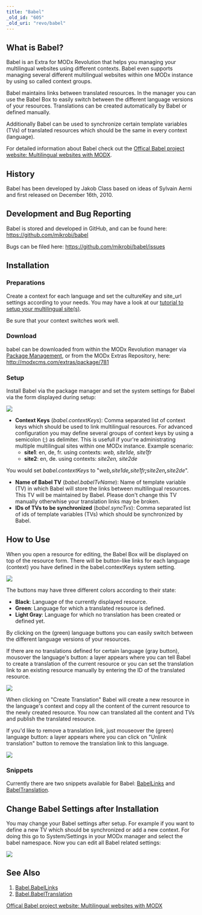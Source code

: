 ```yaml
---
title: "Babel"
_old_id: "605"
_old_uri: "revo/babel"
---
```


## What is Babel?

Babel is an Extra for MODx Revolution that helps you managing your multilingual websites using different contexts. Babel even supports managing several different multilingual websites within one MODx instance by using so called context groups.

Babel maintains links between translated resources. In the manager you can use the Babel Box to easily switch between the different language versions of your resources. Translations can be created automatically by Babel or defined manually.

Additionally Babel can be used to synchronize certain template variables (TVs) of translated resources which should be the same in every context (language).

For detailed information about Babel check out the [Offical Babel project website: Multilingual websites with MODX](http://www.multilingual-modx.com/).

## History

Babel has been developed by Jakob Class based on ideas of Sylvain Aerni and first released on December 16th, 2010.

## Development and Bug Reporting 

Babel is stored and developed in GitHub, and can be found here: <https://github.com/mikrobi/babel>

Bugs can be filed here: <https://github.com/mikrobi/babel/issues>

## Installation

### Preparations

Create a context for each language and set the cultureKey and site\_url settings according to your needs. You may have a look at our [tutorial to setup your multilingual site(s)](http://www.multilingual-modx.com/blog/2011/multilingual-websites-with-modx-and-babel.html).

Be sure that your context switches work well.

### Download

babel can be downloaded from within the MODx Revolution manager via [Package Management](developing-in-modx/advanced-development/package-management "Package Management"), or from the MODx Extras Repository, here: <http://modxcms.com/extras/package/781>

### Setup

Install Babel via the package manager and set the system settings for Babel via the form displayed during setup:

[![](/download/thumbnails/33587248/babel-setup.PNG)](/download/attachments/33587248/babel-setup.PNG)

- **Context Keys** (_babel.contextKeys_): Comma separated list of context keys which should be used to link multilingual resources. 
  For advanced configuration you may define several groups of context keys by using a semicolon (;) as delimiter. This is usefull if your're administrating multiple multilingual sites within one MODx instance. 
  Example scenario: 
  - **site1**: en, de, fr. using contexts: _web, site1de, site1fr_
  - **site2**: en, de. using contexts: _site2en, site2de_

You would set _babel.contextKeys_ to "_web_**_,_**_site1de_**_,_**_site1fr_**_;_**_site2en_**_,_**_site2de_".

- **Name of Babel TV** (_babel.babelTvName_): Name of template variable (TV) in which Babel will store the links between multilingual resources. This TV will be maintained by Babel. Please don't change this TV manually otherwhise your translation links may be broken.
- **IDs of TVs to be synchronized** (_babel.syncTvs_): Comma separated list of ids of template variables (TVs) which should be synchronized by Babel.

## How to Use

When you open a resource for editing, the Babel Box will be displayed on top of the resource form. There will be button-like links for each language (context) you have defined in the babel.contextKeys system setting.

[![](/download/thumbnails/33587248/babel.PNG)](/download/attachments/33587248/babel.PNG)

The buttons may have three different colors according to their state:

- **Black**: Language of the currently displayed resource.
- **Green**: Language for which a translated resource is defined.
- **Light Gray**: Language for which no translation has been created or defined yet.

By clicking on the (green) language buttons you can easily switch between the different language versions of your resources.

If there are no translations defined for certain language (gray button), mousover the language's button: a layer appears where you can tell Babel to create a translation of the current resource or you can set the translation link to an existing resource manually by entering the ID of the translated resource.

[![](/download/thumbnails/33587248/babel-translate.PNG)](/download/attachments/33587248/babel-translate.PNG)

When clicking on "Create Translation" Babel will create a new resource in the language's context and copy all the content of the current resource to the newly created resource. You now can translated all the content and TVs and publish the translated resource.

If you'd like to remove a translation link, just mouseover the (green) language button: a layer appears where you can click on "Unlink translation" button to remove the translation link to this language.

[![](/download/thumbnails/33587248/babel-unlink.PNG)](/download/attachments/33587248/babel-unlink.PNG)

### Snippets

Currently there are two snippets available for Babel: [BabelLinks](/extras/revo/babel/babel.babellinks "Babel.BabelLinks") and [BabelTranslation](/extras/revo/babel/babel.babeltranslation "Babel.BabelTranslation").

## Change Babel Settings after Installation

You may change your Babel settings after setup. For example if you want to define a new TV which should be synchronized or add a new context. For doing this go to System/Settings in your MODx manager and select the babel namespace. Now you can edit all Babel related settings:

[![](/download/thumbnails/33587248/babel-settings.PNG)](/download/attachments/33587248/babel-settings.PNG)

## See Also

1. [Babel.BabelLinks](/extras/revo/babel/babel.babellinks)
2. [Babel.BabelTranslation](/extras/revo/babel/babel.babeltranslation)

[Offical Babel project website: Multilingual websites with MODX](http://www.multilingual-modx.com/)